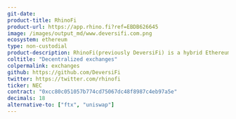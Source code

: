 ```yaml
---
git-date:
product-title: RhinoFi
product-url: https://app.rhino.fi?ref=EBDB626645
image: /images/output_md/www.deversifi.com.png
ecosystem: ethereum
type: non-custodial
product-description: RhinoFi(previously DeversiFi) is a hybrid Ethereum exchange platform providing access to spot trading, margin trading, P2P funding & decentralized trading. [DeversiFi - interview with CEO and founder, Will Harborne](/deversifi).
coltitle: "Decentralized exchanges"
colpermalink: exchanges
github: https://github.com/DeversiFi
twitter: https://twitter.com/rhinofi
ticker: NEC
contract: "0xcc80c051057b774cd75067dc48f8987c4eb97a5e"
decimals: 18
alternative-to: ["ftx", "uniswap"]
---
```

